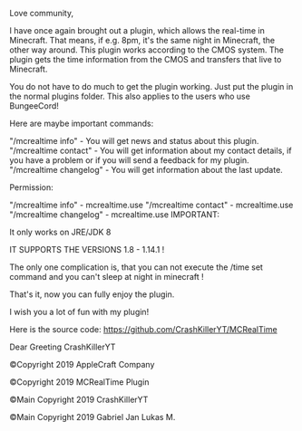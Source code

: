 Love community,

 

I have once again brought out a plugin, which allows the real-time in Minecraft. That means, if e.g. 8pm, it's the same night in Minecraft, the other way around. This plugin works according to the CMOS system. The plugin gets the time information from the CMOS and transfers that live to Minecraft.

 

You do not have to do much to get the plugin working. Just put the plugin in the normal plugins folder. This also applies to the users who use BungeeCord!

Here are maybe important commands:

 

"/mcrealtime info" - You will get news and status about this plugin.
"/mcrealtime contact" - You will get information about my contact details, if you have a problem or if you will send a feedback for my plugin.
 "/mcrealtime changelog" - You will get information about the last update.
 

Permission: 

"/mcrealtime info" - mcrealtime.use
"/mcrealtime contact" - mcrealtime.use
"/mcrealtime changelog" - mcrealtime.use 
IMPORTANT:

 

It only works on JRE/JDK 8

 

IT SUPPORTS THE VERSIONS 1.8 - 1.14.1 ! 

 

The only one complication is, that you can not execute the /time set <time> command and you can't sleep at night in minecraft !

 

That's it, now you can fully enjoy the plugin.

 

I wish you a lot of fun with my plugin!

Here is the source code: https://github.com/CrashKillerYT/MCRealTime

 

Dear Greeting CrashKillerYT

 

©Copyright 2019 AppleCraft Company

©Copyright 2019 MCRealTime Plugin

©Main Copyright 2019 CrashKillerYT

©Main Copyright 2019 Gabriel Jan Lukas M.
